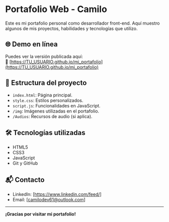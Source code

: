 # Portafolio Web - Camilo

Este es mi portafolio personal como desarrollador front-end. Aquí muestro algunos de mis proyectos, habilidades y tecnologías que utilizo.

## 🌐 Demo en línea
Puedes ver la versión publicada aquí:  
🔗 [https://TU_USUARIO.github.io/mi_portafolio](https://TU_USUARIO.github.io/mi_portafolio)

## 📁 Estructura del proyecto

- `index.html`: Página principal.
- `style.css`: Estilos personalizados.
- `script.js`: Funcionalidades en JavaScript.
- `/img`: Imágenes utilizadas en el portafolio.
- `/Audios`: Recursos de audio (si aplica).

## 🛠️ Tecnologías utilizadas

- HTML5
- CSS3
- JavaScript
- Git y GitHub

## 📬 Contacto

- LinkedIn: [https://www.linkedin.com/feed/]    
- Email: [camilodev61@outlook.com]

---

**¡Gracias por visitar mi portafolio!**
